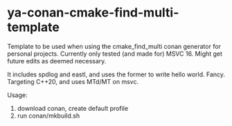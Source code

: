 # ya-conan-cmake-find-multi-template
Template to be used when using the cmake_find_multi conan generator for personal projects. Currently only tested (and made for) MSVC 16. Might get future edits as deemed necessary.

It includes spdlog and eastl, and uses the former to write hello world. Fancy. Targeting C++20, and uses MTd/MT on msvc.

Usage: 
1. download conan, create default profile
2. run conan/mkbuild.sh

